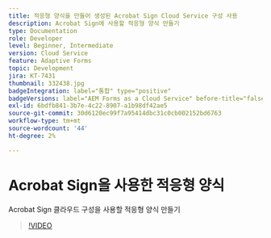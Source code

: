 ```yaml
---
title: 적응형 양식을 만들어 생성된 Acrobat Sign Cloud Service 구성 사용
description: Acrobat Sign에 사용할 적응형 양식 만들기
type: Documentation
role: Developer
level: Beginner, Intermediate
version: Cloud Service
feature: Adaptive Forms
topic: Development
jira: KT-7431
thumbnail: 332438.jpg
badgeIntegration: label="통합" type="positive"
badgeVersions: label="AEM Forms as a Cloud Service" before-title="false"
exl-id: 6bdfb841-3b7e-4c22-8907-a1b98df42ae5
source-git-commit: 30d6120ec99f7a95414dbc31c0cb002152bd6763
workflow-type: tm+mt
source-wordcount: '44'
ht-degree: 2%

---
```


# Acrobat Sign을 사용한 적응형 양식

Acrobat Sign 클라우드 구성을 사용할 적응형 양식 만들기

>[!VIDEO](https://video.tv.adobe.com/v/332438?quality=12&learn=on)
